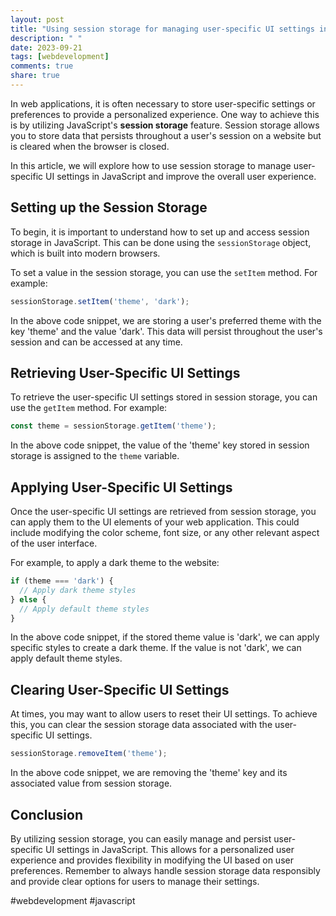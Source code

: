```yaml
---
layout: post
title: "Using session storage for managing user-specific UI settings in JavaScript"
description: " "
date: 2023-09-21
tags: [webdevelopment]
comments: true
share: true
---
```


In web applications, it is often necessary to store user-specific settings or preferences to provide a personalized experience. One way to achieve this is by utilizing JavaScript's **session storage** feature. Session storage allows you to store data that persists throughout a user's session on a website but is cleared when the browser is closed.

In this article, we will explore how to use session storage to manage user-specific UI settings in JavaScript and improve the overall user experience.

## Setting up the Session Storage

To begin, it is important to understand how to set up and access session storage in JavaScript. This can be done using the `sessionStorage` object, which is built into modern browsers.

To set a value in the session storage, you can use the `setItem` method. For example:

```javascript
sessionStorage.setItem('theme', 'dark');
```

In the above code snippet, we are storing a user's preferred theme with the key 'theme' and the value 'dark'. This data will persist throughout the user's session and can be accessed at any time.

## Retrieving User-Specific UI Settings

To retrieve the user-specific UI settings stored in session storage, you can use the `getItem` method. For example:

```javascript
const theme = sessionStorage.getItem('theme');
```

In the above code snippet, the value of the 'theme' key stored in session storage is assigned to the `theme` variable.

## Applying User-Specific UI Settings

Once the user-specific UI settings are retrieved from session storage, you can apply them to the UI elements of your web application. This could include modifying the color scheme, font size, or any other relevant aspect of the user interface.

For example, to apply a dark theme to the website:

```javascript
if (theme === 'dark') {
  // Apply dark theme styles
} else {
  // Apply default theme styles
}
```

In the above code snippet, if the stored theme value is 'dark', we can apply specific styles to create a dark theme. If the value is not 'dark', we can apply default theme styles.

## Clearing User-Specific UI Settings

At times, you may want to allow users to reset their UI settings. To achieve this, you can clear the session storage data associated with the user-specific UI settings.

```javascript
sessionStorage.removeItem('theme');
```

In the above code snippet, we are removing the 'theme' key and its associated value from session storage.

## Conclusion

By utilizing session storage, you can easily manage and persist user-specific UI settings in JavaScript. This allows for a personalized user experience and provides flexibility in modifying the UI based on user preferences. Remember to always handle session storage data responsibly and provide clear options for users to manage their settings.

#webdevelopment #javascript
